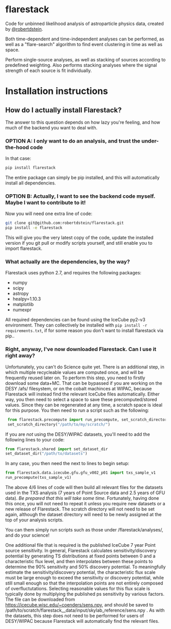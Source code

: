 # flarestack
Code for unbinned likelihood analysis of astroparticle physics data, created by [@robertdstein](https://github.com/robertdstein).

Both time-dependent and time-independent analyses can be performed, as well as a "flare-search" algorithm to find event clustering in time as well as space.

Perform single-source analyses, as well as stacking of sources according to predefined weighting. 
Also performs stacking analyses where the signal strength of each source is fit individually.

# Installation instructions

## How do I actually install Flarestack?

The answer to this question depends on how lazy you're feeling, and how much of the backend you want to deal with.

### OPTION A: I only want to do an analysis, and trust the under-the-hood code

In that case:
```bash
pip install flarestack
```
 
The entire package can simply be pip installed, and this will automatically install all dependencies.

 ### OPTION B: Actually, I want to see the backend code myself. Maybe I want to contribute to it!
 
 Now you will need one extra line of code:

```bash
git clone git@github.com:robertdstein/flarestack.git
pip install -e flarestack
```
 
This will give you the very latest copy of the code, update the installed version if you git pull or modify scripts yourself, and still enable you to import flarestack.

### What actually are the dependencies, by the way?

Flarestack uses python 2.7, and requires the following packages:

* numpy
* scipy
* astropy
* healpy=1.10.3
* matplotlib
* numexpr

All required dependencies can be found using the IceCube py2-v3 environment. They can collectively be installed with ```pip install -r requirements.txt```, if for some reason you don't want to install flarestack via pip..
 
### Right, anyway, I've now downloaded Flarestack. Can I use it right away?
 
Unfortunately, you can't do Science quite yet. There is an additional step, in which multiple recycleable values are computed once, and will be frequently reused later on. To perform this step, you need to firstly download some data+MC. That can be bypassed if you are working on the DESY /afs/ filesystem, or on the cobalt machinces at WIPAC, because Flarestack will instead find the relevant IceCube files automatically. Either way, you then need to select a space to save these precomputed/stored values. Since they can be regenerated at any time, a scratch space is ideal for this purpose. You then need to run a script such as the following:

```python
 from flarestack.precompute import run_precompute, set_scratch_directory
 set_scratch_directory("/path/to/my/scratch/")
```

If you are *not* using the DESY/WIPAC datasets, you'll need to add the following lines to your code:

```python
from flarestack.shared import set_dataset_dir
set_dataset_dir("/path/to/datasets")
```

In any case, you then need the next to lines to begin setup:

 ```python
from flarestack.data.icecube.gfu.gfu_v002_p01 import txs_sample_v1
run_precompute(txs_sample_v1)
```

The above 4/6 lines of code will then build all relevant files for the datasets used in the TXS analysis (7 years of Point Source data and 2.5 years of GFU data). *Be prepared that this will take some time*. Fortunately, having done this once, you will not need to repeat it unless you require new datasets or a new release of Flarestack. The scratch directory will not need to be set again, although the dataset directory will need to be newly assigned at the top of your analysis scripts. 

You can them simply run scripts such as those under /flarestack/analyses/, and do your science!


One additional file that is required is the published IceCube 7 year Point source sensitivity. In general, Flarestack calculates sensitivity/discovery potential by generating TS distributions at fixed points between 0 and a characteristic flux level, and then interpolates between these points to determine the 90% sensitivity and 50% discovery potential. To meaningfully estimate the sensitivity/discovery potential, the characteristic flux scale must be large enough to exceed the sensitivity or discovery potential, while still small enough so that the interpolation points are not entirely composed of overfluctutations. Selecting reasonable values for this flux scale is typically done by multiplying the published ps sensitivity by various factors. The file can be downloaded from https://icecube.wisc.edu/~coenders/sens.npy, and should be saved to /path/to/scratch/flarestack__data/input/skylab_reference/sens.npy . As with the datasets, this step does not need to be performed for users of DESY/WIPAC because Flarestack will automatically find the relevant files.
